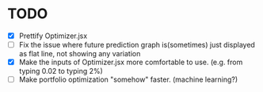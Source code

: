 # TODO

- [X] Prettify Optimizer.jsx
- [ ] Fix the issue where future prediction graph is(sometimes) just displayed as flat line, not showing any variation
- [X] Make the inputs of Optimizer.jsx more comfortable to use. (e.g. from typing 0.02 to typing 2%)
- [ ] Make portfolio optimization "somehow" faster. (machine learning?)